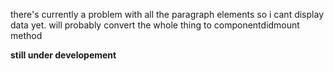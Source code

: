 there's currently a problem with all the paragraph elements so i cant display data yet.
will probably convert the whole thing to componentdidmount method
  
**still under developement**  
